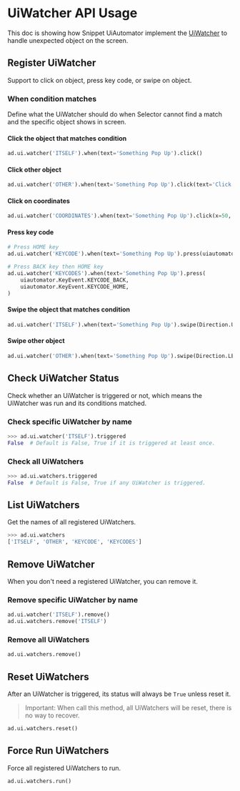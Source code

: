 # UiWatcher API Usage

This doc is showing how Snippet UiAutomator implement the
[UiWatcher](https://developer.android.com/reference/androidx/test/uiautomator/UiWatcher)
to handle unexpected object on the screen.

## Register UiWatcher

Support to click on object, press key code, or swipe on object.

### When condition matches

Define what the UiWatcher should do when Selector cannot find a match and the
specific object shows in screen.

#### Click the object that matches condition

```python
ad.ui.watcher('ITSELF').when(text='Something Pop Up').click()
```

#### Click other object

```python
ad.ui.watcher('OTHER').when(text='Something Pop Up').click(text='Click Me')
```

#### Click on coordinates

```python
ad.ui.watcher('COORDINATES').when(text='Something Pop Up').click(x=50, y=100)
```

#### Press key code

```python
# Press HOME key
ad.ui.watcher('KEYCODE').when(text='Something Pop Up').press(uiautomator.KeyEvent.KEYCODE_HOME)

# Press BACK key then HOME key
ad.ui.watcher('KEYCODES').when(text='Something Pop Up').press(
    uiautomator.KeyEvent.KEYCODE_BACK,
    uiautomator.KeyEvent.KEYCODE_HOME,
)
```

#### Swipe the object that matches condition

```python
ad.ui.watcher('ITSELF').when(text='Something Pop Up').swipe(Direction.UP, percent=100, speed=1000)
```

#### Swipe other object

```python
ad.ui.watcher('OTHER').when(text='Something Pop Up').swipe(Direction.LEFT, percent=50, speed=1000, text='Swipe me')
```

## Check UiWatcher Status

Check whether an UiWatcher is triggered or not, which means the UiWatcher was
run and its conditions matched.

### Check specific UiWatcher by name

```python
>>> ad.ui.watcher('ITSELF').triggered
False  # Default is False, True if it is triggered at least once.
```

### Check all UiWatchers

```python
>>> ad.ui.watchers.triggered
False  # Default is False, True if any UiWatcher is triggered.
```

## List UiWatchers

Get the names of all registered UiWatchers.

```python
>>> ad.ui.watchers
['ITSELF', 'OTHER', 'KEYCODE', 'KEYCODES']
```

## Remove UiWatcher

When you don't need a registered UiWatcher, you can remove it.

### Remove specific UiWatcher by name

```python
ad.ui.watcher('ITSELF').remove()
ad.ui.watchers.remove('ITSELF')
```

### Remove all UiWatchers

```python
ad.ui.watchers.remove()
```

## Reset UiWatchers

After an UiWatcher is triggered, its status will always be `True` unless reset
it.

> Important: When call this method, all UiWatchers will be reset, there is no
> way to recover.

```python
ad.ui.watchers.reset()
```

## Force Run UiWatchers

Force all registered UiWatchers to run.

```python
ad.ui.watchers.run()
```
